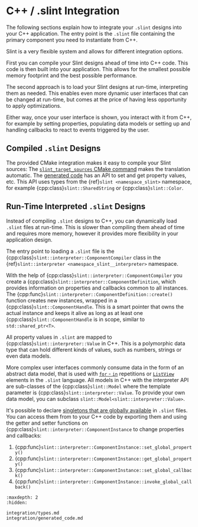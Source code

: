 <!-- Copyright © SixtyFPS GmbH <info@slint.dev> ; SPDX-License-Identifier: MIT -->
# C++ / .slint Integration

The following sections explain how to integrate your `.slint` designs into your
C++ application. The entry point is the `.slint` file containing the primary
component you need to instantiate from C++.

Slint is a very flexible system and allows for different integration options.

First you can compile your Slint designs ahead of time into C++ code. This
code is then built into your application. This allows for the smallest
possible memory footprint and the best possible performance.

The second approach is to load your Slint designs at run-time, interpreting
them as needed. This enables even more dynamic user interfaces that can be
changed at run-time, but comes at the price of having less opportunity to apply
optimizations.

Either way, once your user interface is shown, you interact with it from C++,
for example by setting properties, populating data models or setting up and
handling callbacks to react to events triggered by the user.

## Compiled `.slint` Designs

The provided CMake integration makes it easy to compile your Slint sources:
The [`slint_target_sources` CMake command](cmake_reference.md#slint_target_sources) makes the translation automatic. The
[generated code](generated_code.md) has an API to set and get property values,
etc. This API uses types from the {ref}`slint <namespace_slint>` namespace, for
example {cpp:class}`slint::SharedString` or {cpp:class}`slint::Color`.

## Run-Time Interpreted `.slint` Designs

Instead of compiling `.slint` designs to C++, you can dynamically load `.slint`
files at run-time. This is slower than compiling them ahead of time and requires
more memory, however it provides more flexibility in your application design.

The entry point to loading a `.slint` file is the
{cpp:class}`slint::interpreter::ComponentCompiler` class in the
{ref}`slint::interpreter <namespace_slint__interpreter>` namespace.

With the help of {cpp:class}`slint::interpreter::ComponentCompiler` you create
a {cpp:class}`slint::interpreter::ComponentDefinition`, which provides
information on properties and callbacks common to all instances. The
{cpp:func}`slint::interpreter::ComponentDefinition::create()` function creates
new instances, wrapped in a {cpp:class}`slint::ComponentHandle`. This is a smart
pointer that owns the actual instance and keeps it alive as long as at least one
{cpp:class}`slint::ComponentHandle` is in scope, similar to
`std::shared_ptr<T>`.

All property values in `.slint` are mapped to
{cpp:class}`slint::interpreter::Value` in C++. This is a polymorphic data type
that can hold different kinds of values, such as numbers, strings or even data
models.

More complex user interfaces commonly consume data in the form of an abstract
data model, that is used with <a href="../slint/src/reference/repetitions.html">`for` - `in`</a>
repetitions or <a href="../slint/src/language/widgets/listview">`ListView`</a> elements in the
`.slint` language. All models in C++ with the interpreter API are sub-classes
of the {cpp:class}`slint::Model` where the template parameter is
{cpp:class}`slint::interpreter::Value`. To provide your own data model, you can
subclass `slint::Model<slint::interpreter::Value>`.

It's possible to declare [singletons that are globally available](../slint/src/globals.html)
in `.slint` files. You can access them from to your C++ code by exporting them
and using the getter and setter functions on
{cpp:class}`slint::interpreter::ComponentInstance` to change properties and
callbacks:

1. {cpp:func}`slint::interpreter::ComponentInstance::set_global_property()`
1. {cpp:func}`slint::interpreter::ComponentInstance::get_global_property()`
1. {cpp:func}`slint::interpreter::ComponentInstance::set_global_callback()`
1. {cpp:func}`slint::interpreter::ComponentInstance::invoke_global_callback()`

```{toctree}
:maxdepth: 2
:hidden:

integration/types.md
integration/generated_code.md
```
